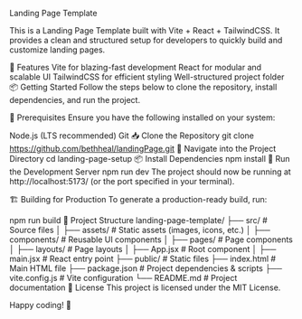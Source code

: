 Landing Page Template

This is a Landing Page Template built with Vite + React + TailwindCSS. It provides a clean and structured setup for developers to quickly build and customize landing pages.

🚀 Features
Vite for blazing-fast development
React for modular and scalable UI
TailwindCSS for efficient styling
Well-structured project folder
📦 Getting Started
Follow the steps below to clone the repository, install dependencies, and run the project.

🔹 Prerequisites
Ensure you have the following installed on your system:

Node.js (LTS recommended)
Git
📥 Clone the Repository
git clone https://github.com/bethheal/landingPage.git
📂 Navigate into the Project Directory
cd landing-page-setup
📦 Install Dependencies
npm install
🚀 Run the Development Server
npm run dev
The project should now be running at http://localhost:5173/ (or the port specified in your terminal).

🏗️ Building for Production
To generate a production-ready build, run:

npm run build
📄 Project Structure
landing-page-template/
├── src/                 # Source files
│   ├── assets/          # Static assets (images, icons, etc.)
│   ├── components/      # Reusable UI components
│   ├── pages/           # Page components
│   ├── layouts/           # Page layouts
│   ├── App.jsx          # Root component
│   ├── main.jsx         # React entry point
├── public/              # Static files
├── index.html           # Main HTML file
├── package.json         # Project dependencies & scripts
├── vite.config.js       # Vite configuration
└── README.md            # Project documentation
📜 License
This project is licensed under the MIT License.

Happy coding! 🚀
